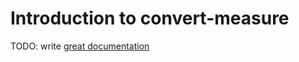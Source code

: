 # Introduction to convert-measure

TODO: write [great documentation](http://jacobian.org/writing/what-to-write/)
